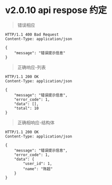 # v2.0.10 api respose 约定

> 错误相应

```http
HTTP/1.1 400 Bad Request
Content-Type: application/json

{
    "message": "错误提示信息"
}

```

> 正确响应-列表

```http
HTTP/1.1 200 OK
Content-Type: application/json

{
    "message": "错误提示信息",
    "error_code": 1,
    "data": [],
    "total": 10
}
```

> 正确相响应-结构体

```http
HTTP/1.1 200 OK
Content-Type: application/json

{
    "message": "错误提示信息",
    "error_code": 1,
    "data": {
    	"user_id": 1,
    	"name": "陈超"
    }
}
```


